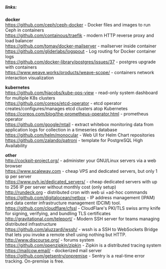 ##### links:
**docker**  
https://github.com/ceph/ceph-docker - Docker files and images to run Ceph in containers  
https://github.com/containous/traefik - modern HTTP reverse proxy and load balancer  
https://github.com/tomav/docker-mailserver - mailserver inside container  
https://github.com/gliderlabs/logspout - Log routing for Docker container logs  
https://github.com/docker-library/postgres/issues/37 - postgres upgrade with containers  
https://www.weave.works/products/weave-scope/ - containers network interaction visualization  
  
**kubernetes**  
https://github.com/hjacobs/kube-ops-view - read-only system dashboard for multiple K8s clusters  
https://github.com/coreos/etcd-operator - etcd operator creates/configures/manages etcd clusters atop Kubernetes  
https://coreos.com/blog/the-prometheus-operator.html - prometheus operator  
https://github.com/google/mtail - extract whitebox monitoring data from application logs for collection in a timeseries database  
https://github.com/helm/monocular - Web UI for Helm Chart repositories   
https://github.com/zalando/patroni - template for PostgreSQL High Availability  
  
**other**  
http://cockpit-project.org/ - administer your GNU/Linux servers via a web browser  
https://www.scaleway.com - cheap VPS and dedicated servers, but only 1 ip per server  
https://www.ovh.ie/dedicated_servers/ - cheap dedicated servers with up to 256 IP per server without monthly cost (only setup)  
http://rundeck.org - distributed cron with web ui +ad-hoc commands  
https://github.com/digitalocean/netbox -  IP address management (IPAM) and data center infrastructure management (DCIM) tool.  
https://github.com/cloudflare/cfssl - CloudFlare's PKI/TLS swiss army knife for signing, verifying, and bundling TLS certificates  
http://gravitational.com/teleport/ - Modern SSH server for teams managing distributed infrastructure  
https://github.com/aluzzardi/wssh/ - wssh is a SSH to WebSockets Bridge that lets you invoke a remote shell using nothing but HTTP.  
http://www.discourse.org/ - forums system  
https://github.com/openzipkin/zipkin - Zipkin is a distributed tracing system  
https://mailcow.email/ - dockerized mail server  
https://github.com/getsentry/onpremise - Sentry is a real-time error tracking. On-premise is free.  
  
